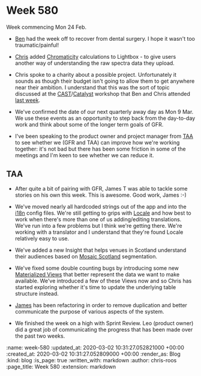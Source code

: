 Week 580
========

Week commencing Mon 24 Feb.

- [Ben][ben-griffiths] had the week off to recover from dental surgery. I hope it wasn't too traumatic/painful!

- [Chris][chris-lowis] added [Chromaticity][chromaticity] calculations to Lightbox - to give users another way of understanding the raw spectra data they upload.

- Chris spoke to a charity about a possible project. Unfortunately it sounds as though their budget isn't going to allow them to get anywhere near their ambition. I understand that this was the sort of topic discussed at the [CAST][cast]/[Catalyst][catalyst] workshop that Ben and Chris attended [last week][week-579].

- We've confirmed the date of our next quarterly away day as Mon 9 Mar. We use these events as an opportunity to step back from the day-to-day work and think about some of the longer term goals of GFR.

- I've been speaking to the product owner and project manager from [TAA][taa] to see whether we (GFR and TAA) can improve how we're working together: it's not bad but there has been some friction in some of the meetings and I'm keen to see whether we can reduce it.

## TAA

- After quite a bit of pairing with GFR, James T was able to tackle some stories on his own this week. This is awesome. Good work, James :-)

- We've moved nearly all hardcoded strings out of the app and into the [i18n][rails-i18n] config files. We're still getting to grips with [Locale][localeapp] and how best to work when there's more than one of us adding/editing translations. We've run into a few problems but I think we're getting there. We're working with a translator and I understand that they're found Locale relatively easy to use.

- We've added a new Insight that helps venues in Scotland understand their audiences based on [Mosaic Scotland][mosaic-scotland] segmentation.

- We've fixed some double counting bugs by introducing some new [Materialized Views][materialized-views] that better represent the data we want to make available. We've introduced a few of these Views now and so Chris has started exploring whether it's time to update the underlying table structure instead.

- [James][james-mead] has been refactoring in order to remove duplication and better communicate the purpose of various aspects of the system.

- We finished the week on a high with Sprint Review. Leo (product owner) did a great job of communicating the progress that has been made over the past two weeks.

[ben-griffiths]: /ben-griffiths
[cast]: https://wearecast.org.uk/
[catalyst]: https://thecatalyst.org.uk/
[chris-lowis]: /chris-lowis
[chromaticity]: https://en.wikipedia.org/wiki/Chromaticity
[james-mead]: /james-mead
[localeapp]: https://www.localeapp.com/
[materialized-views]: https://www.postgresql.org/docs/current/rules-materializedviews.html
[mosaic-scotland]: https://www.experian.co.uk/assets/marketing-services/brochures/mosaic-brochure-scotland.pdf
[rails-i18n]: https://guides.rubyonrails.org/i18n.html
[taa]: https://www.theaudienceagency.org/
[week-579]: /week-579

:name: week-580
:updated_at: 2020-03-02 10:31:27.052821000 +00:00
:created_at: 2020-03-02 10:31:27.052809000 +00:00
:render_as: Blog
:kind: blog
:is_page: true
:written_with: markdown
:author: chris-roos
:page_title: Week 580
:extension: markdown
